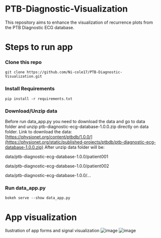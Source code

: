 # PTB-Diagnostic-Visualization
This repository aims to enhance the visualization of recurrence plots from the PTB Diagnostic ECG database.

# Steps to run app
### Clone this repo

    git clone https://github.com/Ni-cole17/PTB-Diagnostic-Visualization.git

### Install Requirements

    pip install -r requirements.txt

### Download/Unzip data

Before run data_app.py you need to download the data and go to data folder and unzip ptb-diagnostic-ecg-database-1.0.0.zip directly on data folder.
Link to download the data: [https://physionet.org/content/ptbdb/1.0.0/](https://physionet.org/static/published-projects/ptbdb/ptb-diagnostic-ecg-database-1.0.0.zip)
After unzip data folder will be:

data/ptb-diagnostic-ecg-database-1.0.0/patient001

data/ptb-diagnostic-ecg-database-1.0.0/patient002

data/ptb-diagnostic-ecg-database-1.0.0/...

### Run data_app.py

    bokeh serve --show data_app.py

# App visualization
Ilustration of app forms and signal visualization
![image](https://github.com/Ni-cole17/PTB-Diagnostic-Visualization/assets/65842535/f97a8eac-6201-4abd-bacd-9a8edb345af0)
![image](https://github.com/Ni-cole17/PTB-Diagnostic-Visualization/assets/65842535/2950a76b-7336-4d8e-a9e4-3209a9f62cd8)
